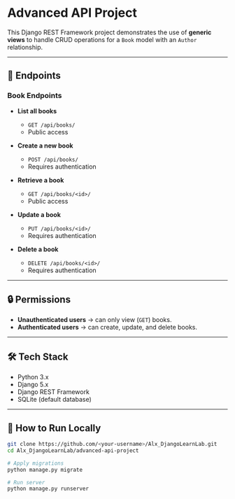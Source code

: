 # Advanced API Project

This Django REST Framework project demonstrates the use of **generic views** to handle CRUD operations for a `Book` model with an `Author` relationship.

---

## 📌 Endpoints

### Book Endpoints

- **List all books**
  - `GET /api/books/`
  - Public access

- **Create a new book**
  - `POST /api/books/`
  - Requires authentication

- **Retrieve a book**
  - `GET /api/books/<id>/`
  - Public access

- **Update a book**
  - `PUT /api/books/<id>/`
  - Requires authentication

- **Delete a book**
  - `DELETE /api/books/<id>/`
  - Requires authentication

---

## 🔒 Permissions

- **Unauthenticated users** → can only view (`GET`) books.
- **Authenticated users** → can create, update, and delete books.

---

## 🛠️ Tech Stack

- Python 3.x
- Django 5.x
- Django REST Framework
- SQLite (default database)

---

## 🚀 How to Run Locally

```bash
git clone https://github.com/<your-username>/Alx_DjangoLearnLab.git
cd Alx_DjangoLearnLab/advanced-api-project

# Apply migrations
python manage.py migrate

# Run server
python manage.py runserver
